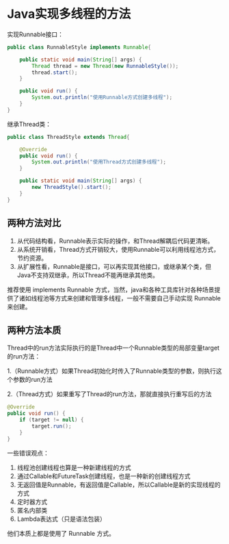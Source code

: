 # Java实现多线程的方法


实现Runnable接口：

```java
public class RunnableStyle implements Runnable{

    public static void main(String[] args) {
        Thread thread = new Thread(new RunnableStyle());
        thread.start();
    }

    public void run() {
        System.out.println("使用Runnable方式创建多线程");
    }
}
```

继承Thread类：

```java
public class ThreadStyle extends Thread{

    @Override
    public void run() {
        System.out.println("使用Thread方式创建多线程");
    }

    public static void main(String[] args) {
        new ThreadStyle().start();
    }
}
```

## 两种方法对比

1. 从代码结构看，Runnable表示实际的操作，和Thread解耦后代码更清晰。
2. 从系统开销看，Thread方式开销较大，使用Runnable可以利用线程池方式，节约资源。
3. 从扩展性看，Runnable是接口，可以再实现其他接口，或继承某个类，但Java不支持双继承，所以Thread不能再继承其他类。

推荐使用 implements Runnable 方式，当然，java和各种工具库针对各种场景提供了诸如线程池等方式来创建和管理多线程，一般不需要自己手动实现 Runnable 来创建。

## 两种方法本质

Thread中的run方法实际执行的是Thread中一个Runnable类型的局部变量target的run方法：  

1.（Runnable方式）如果Thread初始化时传入了Runnable类型的参数，则执行这个参数的run方法

2.（Thread方式）如果重写了Thread的run方法，那就直接执行重写后的方法

```java
@Override
public void run() {
    if (target != null) {
        target.run();
    }
}
```

一些错误观点：

1. 线程池创建线程也算是一种新建线程的方式
2. 通过Callable和FutureTask创建线程，也是一种新的创建线程方式
3. 无返回值是Runnable，有返回值是Callable，所以Callable是新的实现线程的方式
4. 定时器方式
5. 匿名内部类
6. Lambda表达式（只是语法包装）

他们本质上都是使用了 Runnable 方式。
